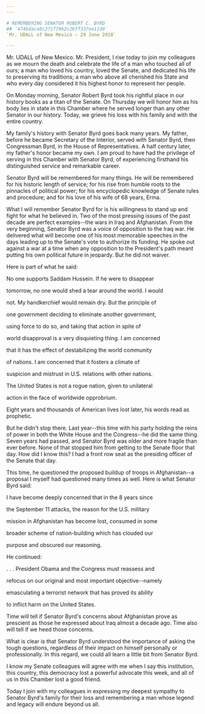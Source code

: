 ```yaml
---
---

# REMEMBERING SENATOR ROBERT C. BYRD
## `474bdaca8c371f79b2c2bff337ee11d9`
`Mr. UDALL of New Mexico — 29 June 2010`

---
```



Mr. UDALL of New Mexico. Mr. President, I rise today to join my 
colleagues as we mourn the death and celebrate the life of a man who 
touched all of ours; a man who loved his country, loved the Senate, and 
dedicated his life to preserving its traditions; a man who above all 
cherished his State and who every day considered it his highest honor 
to represent her people.

On Monday morning, Senator Robert Byrd took his rightful place in our 
history books as a titan of the Senate. On Thursday we will honor him 
as his body lies in state in this Chamber where he served longer than 
any other Senator in our history. Today, we grieve his loss with his 
family and with the entire country.

My family's history with Senator Byrd goes back many years. My 
father, before he became Secretary of the Interior, served with Senator 
Byrd, then Congressman Byrd, in the House of Representatives. A half 
century later, my father's honor became my own. I am proud to have had 
the privilege of serving in this Chamber with Senator Byrd, of 
experiencing firsthand his distinguished service and remarkable career.

Senator Byrd will be remembered for many things. He will be 
remembered for his historic length of service; for his rise from humble 
roots to the pinnacles of political power; for his encyclopedic 
knowledge of Senate rules and procedure; and for his love of his wife 
of 68 years, Erma.

What I will remember Senator Byrd for is his willingness to stand up 
and fight for what he believed in. Two of the most pressing issues of 
the past decade are perfect examples--the wars in Iraq and Afghanistan. 
From the very beginning, Senator Byrd was a voice of opposition to the 
Iraq war. He delivered what will become one of his most memorable 
speeches in the days leading up to the Senate's vote to authorize its 
funding. He spoke out against a war at a time when any opposition to 
the President's path meant putting his own political future in 
jeopardy. But he did not waiver.

Here is part of what he said:




 No one supports Saddam Hussein. If he were to disappear 


 tomorrow, no one would shed a tear around the world. I would 


 not. My handkerchief would remain dry. But the principle of 


 one government deciding to eliminate another government, 


 using force to do so, and taking that action in spite of 


 world disapproval is a very disquieting thing. I am concerned 


 that it has the effect of destabilizing the world community 


 of nations. I am concerned that it fosters a climate of 


 suspicion and mistrust in U.S. relations with other nations. 


 The United States is not a rogue nation, given to unilateral 


 action in the face of worldwide opprobrium.


Eight years and thousands of American lives lost later, his words 
read as prophetic.

But he didn't stop there. Last year--this time with his party holding 
the reins of power in both the White House and the Congress--he did the 
same thing. Seven years had passed, and Senator Byrd was older and more 
fragile than ever before. None of that stopped him from getting to the 
Senate floor that day. How did I know this? I had a front row seat as 
the presiding officer of the Senate that day.

This time, he questioned the proposed buildup of troops in 
Afghanistan--a proposal I myself had questioned many times as well. 
Here is what Senator Byrd said:




 I have become deeply concerned that in the 8 years since 


 the September 11 attacks, the reason for the U.S. military 


 mission in Afghanistan has become lost, consumed in some 


 broader scheme of nation-building which has clouded our 


 purpose and obscured our reasoning.


He continued:




 . . . President Obama and the Congress must reassess and 


 refocus on our original and most important objective--namely 


 emasculating a terrorist network that has proved its ability 


 to inflict harm on the United States.


Time will tell if Senator Byrd's concerns about Afghanistan prove as 
prescient as those he expressed about Iraq almost a decade ago. Time 
also will tell if we heed those concerns.

What is clear is that Senator Byrd understood the importance of 
asking the tough questions, regardless of their impact on himself 
personally or professionally. In this regard, we could all learn a 
little bit from Senator Byrd.

I know my Senate colleagues will agree with me when I say this 
institution, this country, this democracy lost a powerful advocate this 
week, and all of us in this Chamber lost a good friend.

Today I join with my colleagues in expressing my deepest sympathy to 
Senator Byrd's family for their loss and remembering a man whose legend 
and legacy will endure beyond us all.